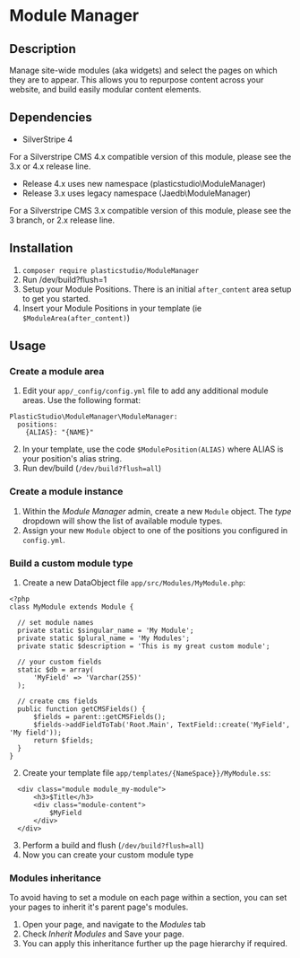 # Module Manager

## Description

Manage site-wide modules (aka widgets) and select the pages on which they are to appear. This allows you to repurpose content across your website, and build easily modular content elements.


## Dependencies

* SilverStripe 4

For a Silverstripe CMS 4.x compatible version of this module, please see the 3.x or 4.x release line.  

* Release 4.x uses new namespace (plasticstudio\ModuleManager)
* Release 3.x uses legacy namespace (Jaedb\ModuleManager) 

For a Silverstripe CMS 3.x compatible version of this module, please see the 3 branch, or 2.x release line.

## Installation

1. `composer require plasticstudio/ModuleManager`
2. Run /dev/build?flush=1
3. Setup your Module Positions. There is an initial `after_content` area setup to get you started.
4. Insert your Module Positions in your template (ie `$ModuleArea(after_content)`)


## Usage

### Create a module area
1. Edit your `app/_config/config.yml` file to add any additional module areas. Use the following format:
  ```
  PlasticStudio\ModuleManager\ModuleManager:
    positions:
      {ALIAS}: "{NAME}"
  ```

2. In your template, use the code `$ModulePosition(ALIAS)` where ALIAS is your position's alias string.
3. Run dev/build (`/dev/build?flush=all`)

### Create a module instance
1. Within the *Module Manager* admin, create a new `Module` object. The *type* dropdown will show the list of available module types.
2. Assign your new `Module` object to one of the positions you configured in `config.yml`.

### Build a custom module type
1. Create a new DataObject file `app/src/Modules/MyModule.php`:
  ```
  <?php
  class MyModule extends Module {
	
	// set module names
	private static $singular_name = 'My Module';
	private static $plural_name = 'My Modules';
	private static $description = 'This is my great custom module';
   
	// your custom fields
	static $db = array(
        'MyField' => 'Varchar(255)'
    );
   
	// create cms fields
	public function getCMSFields() {
		$fields = parent::getCMSFields();
		$fields->addFieldToTab('Root.Main', TextField::create('MyField', 'My field'));
		return $fields;
	}	
  }
  ```
  
2. Create your template file `app/templates/{NameSpace}}/MyModule.ss`:
  ```
    <div class="module module_my-module">
		<h3>$Title</h3>
		<div class="module-content">
	        $MyField
		</div>
	</div>
  ```
  
3. Perform a build and flush (`/dev/build?flush=all`)
4. Now you can create your custom module type

### Modules inheritance
To avoid having to set a module on each page within a section, you can set your pages to inherit it's parent page's modules.

1. Open your page, and navigate to the *Modules* tab
2. Check *Inherit Modules*  and Save your page.
3. You can apply this inheritance further up the page hierarchy if required.
 
